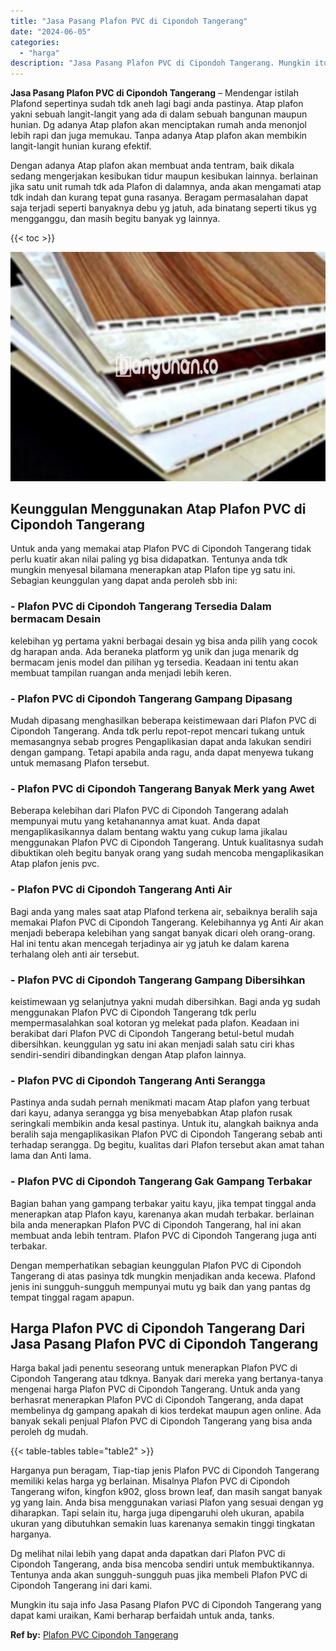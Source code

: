 ```yaml
---
title: "Jasa Pasang Plafon PVC di Cipondoh Tangerang"
date: "2024-06-05"
categories: 
  - "harga"
description: "Jasa Pasang Plafon PVC di Cipondoh Tangerang. Mungkin itu saja info Jasa Pasang Plafon PVC di Cipondoh Tangerang yang dapat kami uraikan, Kami berharap berfa..."
---
```


**Jasa Pasang Plafon PVC di Cipondoh Tangerang** – Mendengar istilah Plafond sepertinya sudah tdk aneh lagi bagi anda pastinya. Atap plafon yakni sebuah langit-langit yang ada di dalam sebuah bangunan maupun hunian. Dg adanya Atap plafon akan menciptakan rumah anda menonjol lebih rapi dan juga memukau. Tanpa adanya Atap plafon akan membikin langit-langit hunian kurang efektif.

Dengan adanya Atap plafon akan membuat anda tentram, baik dikala sedang mengerjakan kesibukan tidur maupun kesibukan lainnya. berlainan jika satu unit rumah tdk ada Plafon di dalamnya, anda akan mengamati atap tdk indah dan kurang tepat guna rasanya. Beragam permasalahan dapat saja terjadi seperti banyaknya debu yg jatuh, ada binatang seperti tikus yg mengganggu, dan masih begitu banyak yg lainnya.

{{< toc >}}

![Jasa Pasang Plafon PVC di Cipondoh Tangerang](/images/flafond-pvc-murah12.png)

## Keunggulan Menggunakan Atap Plafon PVC di Cipondoh Tangerang

Untuk anda yang memakai atap Plafon PVC di Cipondoh Tangerang tidak perlu kuatir akan nilai paling yg bisa didapatkan. Tentunya anda tdk mungkin menyesal bilamana menerapkan atap Plafon tipe yg satu ini. Sebagian keunggulan yang dapat anda peroleh sbb ini:

### \- Plafon PVC di Cipondoh Tangerang Tersedia Dalam bermacam Desain

kelebihan yg pertama yakni berbagai desain yg bisa anda pilih yang cocok dg harapan anda. Ada beraneka platform yg unik dan juga menarik dg bermacam jenis model dan pilihan yg tersedia. Keadaan ini tentu akan membuat tampilan ruangan anda menjadi lebih keren.

### \- Plafon PVC di Cipondoh Tangerang Gampang Dipasang

Mudah dipasang menghasilkan beberapa keistimewaan dari Plafon PVC di Cipondoh Tangerang. Anda tdk perlu repot-repot mencari tukang untuk memasangnya sebab progres Pengaplikasian dapat anda lakukan sendiri dengan gampang. Tetapi apabila anda ragu, anda dapat menyewa tukang untuk memasang Plafon tersebut.

### \- Plafon PVC di Cipondoh Tangerang Banyak Merk yang Awet

Beberapa kelebihan dari Plafon PVC di Cipondoh Tangerang adalah mempunyai mutu yang ketahanannya amat kuat. Anda dapat mengaplikasikannya dalam bentang waktu yang cukup lama jikalau menggunakan Plafon PVC di Cipondoh Tangerang. Untuk kualitasnya sudah dibuktikan oleh begitu banyak orang yang sudah mencoba mengaplikasikan Atap plafon jenis pvc.

### \- Plafon PVC di Cipondoh Tangerang Anti Air

Bagi anda yang males saat atap Plafond terkena air, sebaiknya beralih saja memakai Plafon PVC di Cipondoh Tangerang. Kelebihannya yg Anti Air akan menjadi beberapa kelebihan yang sangat banyak dicari oleh orang-orang. Hal ini tentu akan mencegah terjadinya air yg jatuh ke dalam karena terhalang oleh anti air tersebut.

### \- Plafon PVC di Cipondoh Tangerang Gampang Dibersihkan

keistimewaan yg selanjutnya yakni mudah dibersihkan. Bagi anda yg sudah menggunakan Plafon PVC di Cipondoh Tangerang tdk perlu mempermasalahkan soal kotoran yg melekat pada plafon. Keadaan ini berakibat dari Plafon PVC di Cipondoh Tangerang betul-betul mudah dibersihkan. keunggulan yg satu ini akan menjadi salah satu ciri khas sendiri-sendiri dibandingkan dengan Atap plafon lainnya.

### \- Plafon PVC di Cipondoh Tangerang Anti Serangga

Pastinya anda sudah pernah menikmati macam Atap plafon yang terbuat dari kayu, adanya serangga yg bisa menyebabkan Atap plafon rusak seringkali membikin anda kesal pastinya. Untuk itu, alangkah baiknya anda beralih saja mengaplikasikan Plafon PVC di Cipondoh Tangerang sebab anti terhadap serangga. Dg begitu, kualitas dari Plafon tersebut akan amat tahan lama dan Anti lama.

### \- Plafon PVC di Cipondoh Tangerang Gak Gampang Terbakar

Bagian bahan yang gampang terbakar yaitu kayu, jika tempat tinggal anda menerapkan atap Plafon kayu, karenanya akan mudah terbakar. berlainan bila anda menerapkan Plafon PVC di Cipondoh Tangerang, hal ini akan membuat anda lebih tentram. Plafon PVC di Cipondoh Tangerang juga anti terbakar.

Dengan memperhatikan sebagian keunggulan Plafon PVC di Cipondoh Tangerang di atas pasinya tdk mungkin menjadikan anda kecewa. Plafond jenis ini sungguh-sungguh mempunyai mutu yg baik dan yang pantas dg tempat tinggal ragam apapun.

## Harga Plafon PVC di Cipondoh Tangerang Dari Jasa Pasang Plafon PVC di Cipondoh Tangerang

Harga bakal jadi penentu seseorang untuk menerapkan Plafon PVC di Cipondoh Tangerang atau tdknya. Banyak dari mereka yang bertanya-tanya mengenai harga Plafon PVC di Cipondoh Tangerang. Untuk anda yang berhasrat menerapkan Plafon PVC di Cipondoh Tangerang, anda dapat membelinya dg gampang apakah di kios terdekat maupun agen online. Ada banyak sekali penjual Plafon PVC di Cipondoh Tangerang yang bisa anda peroleh dg mudah.

{{< table-tables table="table2" >}}

Harganya pun beragam, Tiap-tiap jenis Plafon PVC di Cipondoh Tangerang memiliki kelas harga yg berlainan. Misalnya Plafon PVC di Cipondoh Tangerang wifon, kingfon k902, gloss brown leaf, dan masih sangat banyak yg yang lain. Anda bisa menggunakan variasi Plafon yang sesuai dengan yg diharapkan. Tapi selain itu, harga juga dipengaruhi oleh ukuran, apabila ukuran yang dibutuhkan semakin luas karenanya semakin tinggi tingkatan harganya.

Dg melihat nilai lebih yang dapat anda dapatkan dari Plafon PVC di Cipondoh Tangerang, anda bisa mencoba sendiri untuk membuktikannya. Tentunya anda akan sungguh-sungguh puas jika membeli Plafon PVC di Cipondoh Tangerang ini dari kami.

Mungkin itu saja info Jasa Pasang Plafon PVC di Cipondoh Tangerang yang dapat kami uraikan, Kami berharap berfaidah untuk anda, tanks.

**Ref by:** [Plafon PVC Cipondoh Tangerang](https://id.wikipedia.org/wiki/Plafon)
